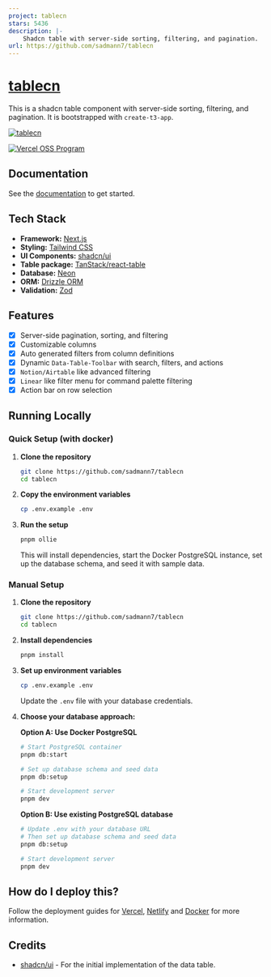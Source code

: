 ```yaml
---
project: tablecn
stars: 5436
description: |-
    Shadcn table with server-side sorting, filtering, and pagination.
url: https://github.com/sadmann7/tablecn
---
```


# [tablecn](https://tablecn.com)

This is a shadcn table component with server-side sorting, filtering, and pagination. It is bootstrapped with `create-t3-app`.

[![tablecn](./public/images/screenshot.png)](https://tablecn.com)

[![Vercel OSS Program](https://vercel.com/oss/program-badge.svg)](https://vercel.com/oss)

## Documentation

See the [documentation](https://diceui.com/docs/components/data-table) to get started.

## Tech Stack

- **Framework:** [Next.js](https://nextjs.org)
- **Styling:** [Tailwind CSS](https://tailwindcss.com)
- **UI Components:** [shadcn/ui](https://ui.shadcn.com)
- **Table package:** [TanStack/react-table](https://tanstack.com/table/latest)
- **Database:** [Neon](https://neon.tech)
- **ORM:** [Drizzle ORM](https://orm.drizzle.team)
- **Validation:** [Zod](https://zod.dev)

## Features

- [x] Server-side pagination, sorting, and filtering
- [x] Customizable columns
- [x] Auto generated filters from column definitions
- [x] Dynamic `Data-Table-Toolbar` with search, filters, and actions
- [x] `Notion/Airtable` like advanced filtering
- [x] `Linear` like filter menu for command palette filtering
- [x] Action bar on row selection

## Running Locally

### Quick Setup (with docker)

1. **Clone the repository**

   ```bash
   git clone https://github.com/sadmann7/tablecn
   cd tablecn
   ```

2. **Copy the environment variables**

   ```bash
   cp .env.example .env
   ```

3. **Run the setup**

   ```bash
   pnpm ollie
   ```

   This will install dependencies, start the Docker PostgreSQL instance, set up the database schema, and seed it with sample data.

### Manual Setup

1. **Clone the repository**

   ```bash
   git clone https://github.com/sadmann7/tablecn
   cd tablecn
   ```

2. **Install dependencies**

   ```bash
   pnpm install
   ```

3. **Set up environment variables**

   ```bash
   cp .env.example .env
   ```

   Update the `.env` file with your database credentials.

4. **Choose your database approach:**

   **Option A: Use Docker PostgreSQL**

   ```bash
   # Start PostgreSQL container
   pnpm db:start
   
   # Set up database schema and seed data
   pnpm db:setup
   
   # Start development server
   pnpm dev
   ```

   **Option B: Use existing PostgreSQL database**

   ```bash
   # Update .env with your database URL
   # Then set up database schema and seed data
   pnpm db:setup
   
   # Start development server
   pnpm dev
   ```

## How do I deploy this?

Follow the deployment guides for [Vercel](https://create.t3.gg/en/deployment/vercel), [Netlify](https://create.t3.gg/en/deployment/netlify) and [Docker](https://create.t3.gg/en/deployment/docker) for more information.

## Credits

- [shadcn/ui](https://github.com/shadcn-ui/ui/tree/main/apps/www/app/(app)/examples/tasks) - For the initial implementation of the data table.


